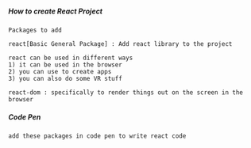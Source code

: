 
##### How to create React Project
```
Packages to add

react[Basic General Package] : Add react library to the project

react can be used in different ways 
1) it can be used in the browser
2) you can use to create apps
3) you can also do some VR stuff

react-dom : specifically to render things out on the screen in the browser

```


##### Code Pen
```
add these packages in code pen to write react code
```